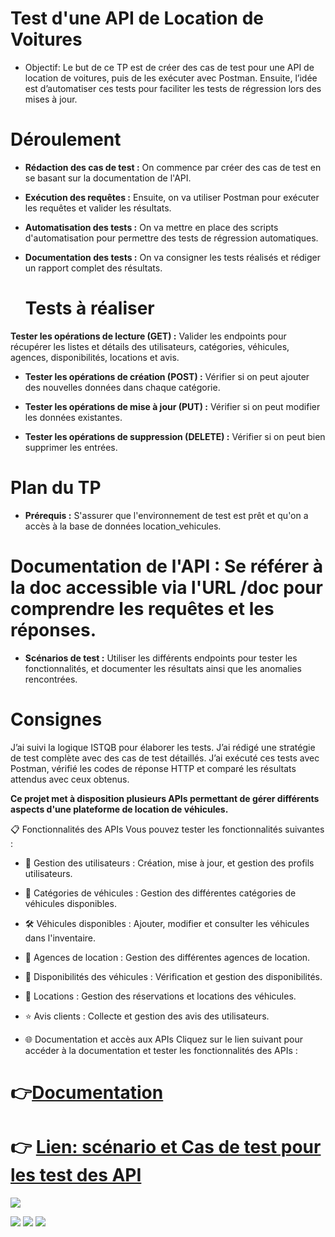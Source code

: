 # Test d'une API de Location de Voitures

+ Objectif:
Le but de ce TP est de créer des cas de test pour une API de location de voitures, puis de les exécuter avec Postman. Ensuite, l’idée est d’automatiser ces tests pour faciliter les tests de régression lors des mises à jour.

# Déroulement

+ **Rédaction des cas de test :** On commence par créer des cas de test en se basant sur la documentation de l'API.
+ **Exécution des requêtes :** Ensuite, on va utiliser Postman pour exécuter les requêtes et valider les résultats.

+ **Automatisation des tests :** On va mettre en place des scripts d'automatisation pour permettre des tests de régression automatiques.

+ **Documentation des tests :** On va consigner les tests réalisés et rédiger un rapport complet des résultats.

  # Tests à réaliser

**Tester les opérations de lecture (GET) :** Valider les endpoints pour récupérer les listes et détails des utilisateurs, catégories, véhicules, agences, disponibilités, locations et avis.
+ **Tester les opérations de création (POST) :** Vérifier si on peut ajouter des nouvelles données dans chaque catégorie.

+ **Tester les opérations de mise à jour (PUT) :** Vérifier si on peut modifier les données existantes.

+ **Tester les opérations de suppression (DELETE) :** Vérifier si on peut bien supprimer les entrées.

# Plan du TP

+ **Prérequis :** S'assurer que l'environnement de test est prêt et qu'on a accès à la base de données location_vehicules.

#  **Documentation de l'API :** Se référer à la doc accessible via l'URL /doc pour comprendre les requêtes et les réponses.

+ **Scénarios de test :** Utiliser les différents endpoints pour tester les fonctionnalités, et documenter les résultats ainsi que les anomalies rencontrées.

# Consignes
J’ai suivi la logique ISTQB pour élaborer les tests.
J’ai rédigé une stratégie de test complète avec des cas de test détaillés.
J’ai exécuté ces tests avec Postman, vérifié les codes de réponse HTTP et comparé les résultats attendus avec ceux obtenus.


**Ce projet met à disposition plusieurs APIs permettant de gérer différents aspects d'une plateforme de location de véhicules.**

📋 Fonctionnalités des APIs
Vous pouvez tester les fonctionnalités suivantes :

+ 👤 Gestion des utilisateurs : Création, mise à jour, et gestion des profils utilisateurs.

+ 🚗 Catégories de véhicules : Gestion des différentes catégories de véhicules disponibles.

+ 🛠️ Véhicules disponibles : Ajouter, modifier et consulter les véhicules dans l'inventaire.

+ 🏢 Agences de location : Gestion des différentes agences de location.

+ 📅 Disponibilités des véhicules : Vérification et gestion des disponibilités.

+ 📄 Locations : Gestion des réservations et locations des véhicules.

+ ⭐ Avis clients : Collecte et gestion des avis des utilisateurs.

+ 🌐 Documentation et accès aux APIs
Cliquez sur le lien suivant pour accéder à la documentation et tester les fonctionnalités des APIs :

 # 👉[Documentation](https://github.com/esmailhaidari24/API-Gestion-location-voiture.git)

 # 👉 [Lien: scénario et Cas de test pour les test des API](https://docs.google.com/spreadsheets/d/e/2PACX-1vSDNtFIL7eCEX2Z8tUXV_7PIFr7X-Ty0QK2jy2Nwf3DYvcJZimTgc99n8SEC9HJqxJy3HvW3Hyp9Hju/pubhtml)




![](https://github.com/esmailhaidari24/API--postman/blob/main/Capture%20d%E2%80%99e%CC%81cran%201403-06-16%20a%CC%80%2010.00.39.png)


![](https://github.com/esmailhaidari24/API--postman/blob/main/Capture%20d%E2%80%99e%CC%81cran%201403-06-14%20a%CC%80%2021.36.27.png)
![](https://github.com/esmailhaidari24/API--postman/blob/main/Capture%20d%E2%80%99e%CC%81cran%201403-06-27%20a%CC%80%2014.21.46.png)
![](https://github.com/esmailhaidari24/API--postman/blob/main/Capture%20d%E2%80%99e%CC%81cran%201403-06-14%20a%CC%80%2021.47.35.png)









